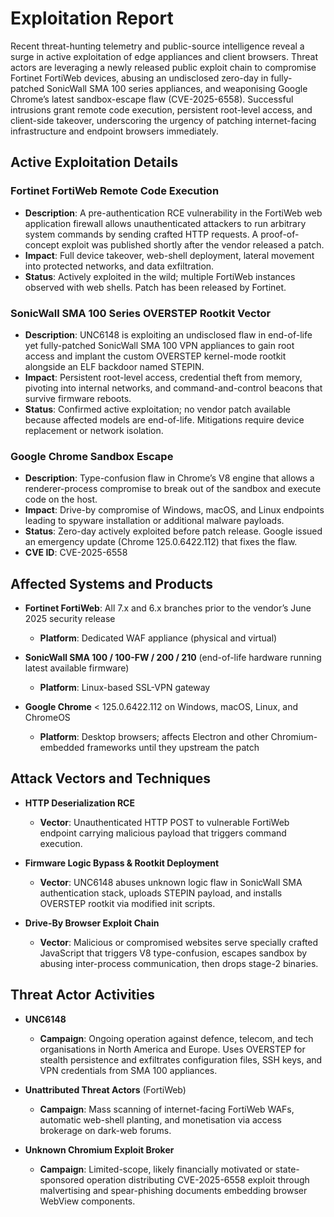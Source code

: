 # Exploitation Report

Recent threat-hunting telemetry and public-source intelligence reveal a surge in active exploitation of edge appliances and client browsers. Threat actors are leveraging a newly released public exploit chain to compromise Fortinet FortiWeb devices, abusing an undisclosed zero-day in fully-patched SonicWall SMA 100 series appliances, and weaponising Google Chrome’s latest sandbox-escape flaw (CVE-2025-6558). Successful intrusions grant remote code execution, persistent root-level access, and client-side takeover, underscoring the urgency of patching internet-facing infrastructure and endpoint browsers immediately.

## Active Exploitation Details

### Fortinet FortiWeb Remote Code Execution
- **Description**: A pre-authentication RCE vulnerability in the FortiWeb web application firewall allows unauthenticated attackers to run arbitrary system commands by sending crafted HTTP requests. A proof-of-concept exploit was published shortly after the vendor released a patch.  
- **Impact**: Full device takeover, web-shell deployment, lateral movement into protected networks, and data exfiltration.  
- **Status**: Actively exploited in the wild; multiple FortiWeb instances observed with web shells. Patch has been released by Fortinet.  

### SonicWall SMA 100 Series OVERSTEP Rootkit Vector
- **Description**: UNC6148 is exploiting an undisclosed flaw in end-of-life yet fully-patched SonicWall SMA 100 VPN appliances to gain root access and implant the custom OVERSTEP kernel-mode rootkit alongside an ELF backdoor named STEPIN.  
- **Impact**: Persistent root-level access, credential theft from memory, pivoting into internal networks, and command-and-control beacons that survive firmware reboots.  
- **Status**: Confirmed active exploitation; no vendor patch available because affected models are end-of-life. Mitigations require device replacement or network isolation.  

### Google Chrome Sandbox Escape
- **Description**: Type-confusion flaw in Chrome’s V8 engine that allows a renderer-process compromise to break out of the sandbox and execute code on the host.  
- **Impact**: Drive-by compromise of Windows, macOS, and Linux endpoints leading to spyware installation or additional malware payloads.  
- **Status**: Zero-day actively exploited before patch release. Google issued an emergency update (Chrome 125.0.6422.112) that fixes the flaw.  
- **CVE ID**: CVE-2025-6558  

## Affected Systems and Products

- **Fortinet FortiWeb**: All 7.x and 6.x branches prior to the vendor’s June 2025 security release  
  - **Platform**: Dedicated WAF appliance (physical and virtual)

- **SonicWall SMA 100 / 100-FW / 200 / 210** (end-of-life hardware running latest available firmware)  
  - **Platform**: Linux-based SSL-VPN gateway

- **Google Chrome** < 125.0.6422.112 on Windows, macOS, Linux, and ChromeOS  
  - **Platform**: Desktop browsers; affects Electron and other Chromium-embedded frameworks until they upstream the patch

## Attack Vectors and Techniques

- **HTTP Deserialization RCE**  
  - **Vector**: Unauthenticated HTTP POST to vulnerable FortiWeb endpoint carrying malicious payload that triggers command execution.

- **Firmware Logic Bypass & Rootkit Deployment**  
  - **Vector**: UNC6148 abuses unknown logic flaw in SonicWall SMA authentication stack, uploads STEPIN payload, and installs OVERSTEP rootkit via modified init scripts.

- **Drive-By Browser Exploit Chain**  
  - **Vector**: Malicious or compromised websites serve specially crafted JavaScript that triggers V8 type-confusion, escapes sandbox by abusing inter-process communication, then drops stage-2 binaries.

## Threat Actor Activities

- **UNC6148**  
  - **Campaign**: Ongoing operation against defence, telecom, and tech organisations in North America and Europe. Uses OVERSTEP for stealth persistence and exfiltrates configuration files, SSH keys, and VPN credentials from SMA 100 appliances.

- **Unattributed Threat Actors** (FortiWeb)  
  - **Campaign**: Mass scanning of internet-facing FortiWeb WAFs, automatic web-shell planting, and monetisation via access brokerage on dark-web forums.

- **Unknown Chromium Exploit Broker**  
  - **Campaign**: Limited-scope, likely financially motivated or state-sponsored operation distributing CVE-2025-6558 exploit through malvertising and spear-phishing documents embedding browser WebView components.

